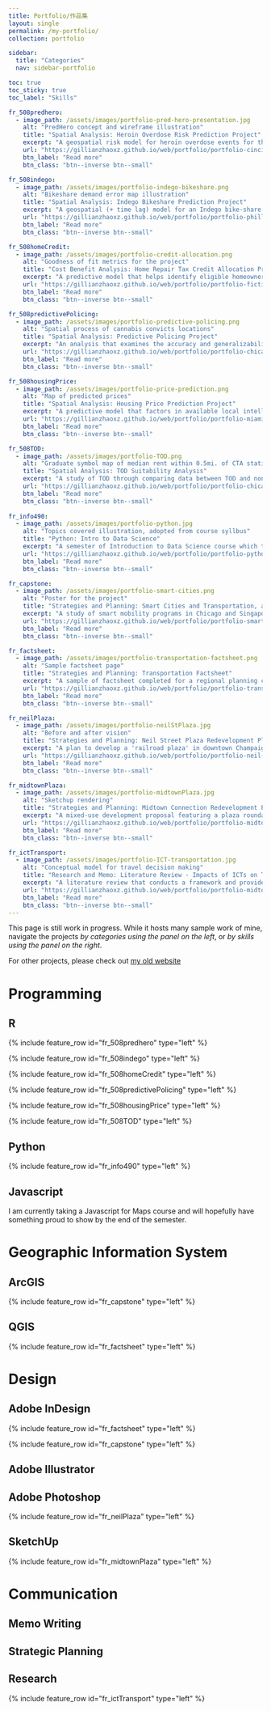 ```yaml
---
title: Portfolio/作品集
layout: single
permalink: /my-portfolio/
collection: portfolio

sidebar:
  title: "Categories"
  nav: sidebar-portfolio

toc: true
toc_sticky: true
toc_label: "Skills"

fr_508predhero:
  - image_path: /assets/images/portfolio-pred-hero-presentation.jpg
    alt: "PredHero concept and wireframe illustration"
    title: "Spatial Analysis: Heroin Overdose Risk Prediction Project"
    excerpt: "A geospatial risk model for heroin overdose events for the City of Cincinnati, Ohio"
    url: "https://gillianzhaoxz.github.io/web/portfolio/portfolio-cincinnati-risk-prediction/"
    btn_label: "Read more"
    btn_class: "btn--inverse btn--small"

fr_508indego:
  - image_path: /assets/images/portfolio-indego-bikeshare.png
    alt: "Bikeshare demand error map illustration"
    title: "Spatial Analysis: Indego Bikeshare Prediction Project"
    excerpt: "A geospatial (+ time lag) model for an Indego bike-share prediction use case"
    url: "https://gillianzhaoxz.github.io/web/portfolio/portfolio-philly-indego-prediction/"
    btn_label: "Read more"
    btn_class: "btn--inverse btn--small"

fr_508homeCredit:
  - image_path: /assets/images/portfolio-credit-allocation.png
    alt: "Goodness of fit metrics for the project"
    title: "Cost Benefit Analysis: Home Repair Tax Credit Allocation Project"
    excerpt: "A predictive model that helps identify eligible homeowners who are more likely to take the tax credit program"
    url: "https://gillianzhaoxz.github.io/web/portfolio/portfolio-fictional-credit-allocation/"
    btn_label: "Read more"
    btn_class: "btn--inverse btn--small"

fr_508predictivePolicing:
  - image_path: /assets/images/portfolio-predictive-policing.png
    alt: "Spatial process of cannabis convicts locations"
    title: "Spatial Analysis: Predictive Policing Project"
    excerpt: "An analysis that examines the accuracy and generalizability of a predictive policing model on Cannabis Possession crime in Chicago"
    url: "https://gillianzhaoxz.github.io/web/portfolio/portfolio-chicago-predictive-policing/"
    btn_label: "Read more"
    btn_class: "btn--inverse btn--small"

fr_508housingPrice:
  - image_path: /assets/images/portfolio-price-prediction.png
    alt: "Map of predicted prices"
    title: "Spatial Analysis: Housing Price Prediction Project"
    excerpt: "A predictive model that factors in available local intelligence in hopes of delivering a better model for home prices prediction"
    url: "https://gillianzhaoxz.github.io/web/portfolio/portfolio-miami-housing-price/"
    btn_label: "Read more"
    btn_class: "btn--inverse btn--small"

fr_508TOD:
  - image_path: /assets/images/portfolio-TOD.png
    alt: "Graduate symbol map of median rent within 0.5mi. of CTA stations"
    title: "Spatial Analysis: TOD Suitability Analysis"
    excerpt: "A study of TOD through comparing data between TOD and non-TOD areas across 2009 and 2017 in Chicago "
    url: "https://gillianzhaoxz.github.io/web/portfolio/portfolio-chicago-TOD/"
    btn_label: "Read more"
    btn_class: "btn--inverse btn--small"
  
fr_info490:
  - image_path: /assets/images/portfolio-python.jpg
    alt: "Topics covered illustration, adopted from course syllbus"
    title: "Python: Intro to Data Science"
    excerpt: "A semester of Introduction to Data Science course which trained my python and data science knowledge"
    url: "https://gillianzhaoxz.github.io/web/portfolio/portfolio-python-info490/"
    btn_label: "Read more"
    btn_class: "btn--inverse btn--small"

fr_capstone:
  - image_path: /assets/images/portfolio-smart-cities.png
    alt: "Poster for the project"
    title: "Strategies and Planning: Smart Cities and Transportation, a Comparative Case Study"
    excerpt: "A study of smart mobility programs in Chicago and Singapore"
    url: "https://gillianzhaoxz.github.io/web/portfolio/portfolio-smart-cities-case-studies/"
    btn_label: "Read more"
    btn_class: "btn--inverse btn--small"

fr_factsheet:
  - image_path: /assets/images/portfolio-transportation-factsheet.png
    alt: "Sample factsheet page"
    title: "Strategies and Planning: Transportation Factsheet"
    excerpt: "A sample of factsheet completed for a regional planning commission internship"
    url: "https://gillianzhaoxz.github.io/web/portfolio/portfolio-transportation-factsheet/"
    btn_label: "Read more"
    btn_class: "btn--inverse btn--small"

fr_neilPlaza:
  - image_path: /assets/images/portfolio-neilStPlaza.jpg
    alt: "Before and after vision"
    title: "Strategies and Planning: Neil Street Plaza Redevelopment Plan"
    excerpt: "A plan to develop a 'railroad plaza' in downtown Champaign"
    url: "https://gillianzhaoxz.github.io/web/portfolio/portfolio-neil-st-plaza/"
    btn_label: "Read more"
    btn_class: "btn--inverse btn--small"

fr_midtownPlaza:
  - image_path: /assets/images/portfolio-midtownPlaza.jpg
    alt: "Sketchup rendering"
    title: "Strategies and Planning: Midtown Connection Redevelopment Proposal"
    excerpt: "A mixed-use development proposal featuring a plaza roundabout connecting downtown and campustown in Champaign, IL"
    url: "https://gillianzhaoxz.github.io/web/portfolio/portfolio-midtown-plaza/"
    btn_label: "Read more"
    btn_class: "btn--inverse btn--small"

fr_ictTransport:
  - image_path: /assets/images/portfolio-ICT-transportation.jpg
    alt: "Conceptual model for travel decision making"
    title: "Research and Memo: Literature Review - Impacts of ICTs on Travel Behaviors"
    excerpt: "A literature review that conducts a framework and provides planning implications regarding travel behaviors influenced by ICTs"
    url: "https://gillianzhaoxz.github.io/web/portfolio/portfolio-midtown-plaza/"
    btn_label: "Read more"
    btn_class: "btn--inverse btn--small"
---
```



This page is still work in progress. While it hosts many sample work of mine, navigate the projects *by categories using the panel on the left*, or *by skills using the panel on the right*.

For other projects, please check out [my old website](https://gillianzhaoxz0.wixsite.com/home/1)

# Programming
## R
{% include feature_row id="fr_508predhero" type="left" %}

{% include feature_row id="fr_508indego" type="left" %}

{% include feature_row id="fr_508homeCredit" type="left" %}

{% include feature_row id="fr_508predictivePolicing" type="left" %}

{% include feature_row id="fr_508housingPrice" type="left" %}

{% include feature_row id="fr_508TOD" type="left" %}

## Python
{% include feature_row id="fr_info490" type="left" %}

## Javascript
I am currently taking a Javascript for Maps course and will hopefully have something proud to show by the end of the semester.

# Geographic Information System
## ArcGIS
{% include feature_row id="fr_capstone" type="left" %}

## QGIS
{% include feature_row id="fr_factsheet" type="left" %}

# Design
## Adobe InDesign
{% include feature_row id="fr_factsheet" type="left" %}

{% include feature_row id="fr_capstone" type="left" %}


## Adobe Illustrator
## Adobe Photoshop
{% include feature_row id="fr_neilPlaza" type="left" %}

## SketchUp
{% include feature_row id="fr_midtownPlaza" type="left" %}

# Communication
## Memo Writing
## Strategic Planning
## Research
{% include feature_row id="fr_ictTransport" type="left" %}
